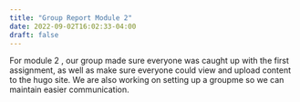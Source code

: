 ```yaml
---
title: "Group Report Module 2"
date: 2022-09-02T16:02:33-04:00
draft: false
---
```


For module 2 , our group made sure everyone was caught up with the first assignment, as well as make sure everyone could view and upload content to the hugo site. We are also working on setting up a groupme so we can maintain easier communication.